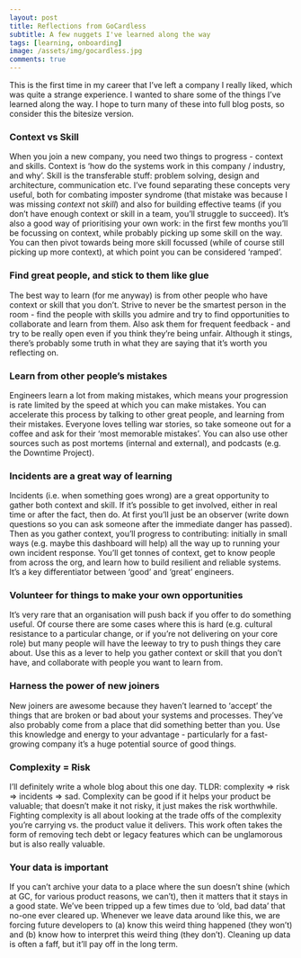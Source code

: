 ```yaml
---
layout: post
title: Reflections from GoCardless
subtitle: A few nuggets I've learned along the way
tags: [learning, onboarding]
image: /assets/img/gocardless.jpg
comments: true
---
```


This is the first time in my career that I’ve left a company I really liked, which was quite a strange experience. I wanted to share some of the things I’ve learned along the way. I hope to turn many of these into full blog posts, so consider this the bitesize version.

### Context vs Skill
When you join a new company, you need two things to progress - context and skills.
Context is ‘how do the systems work in this company / industry, and why’.
Skill is the transferable stuff: problem solving, design and architecture, communication etc.
I’ve found separating these concepts very useful, both for combating imposter syndrome
(that mistake was because I was missing *context* not *skill*) and also for building effective teams
(if you don’t have enough context or skill in a team, you’ll struggle to succeed).
It’s also a good way of prioritising your own work: in the first few months you’ll be focussing on context,
while probably picking up some skill on the way.
You can then pivot towards being more skill focussed (while of course still picking up more context),
at which point you can be considered ‘ramped’. 

### Find great people, and stick to them like glue
The best way to learn (for me anyway) is from other people who have context or skill that you don’t.
Strive to never be the smartest person in the room - find the people with skills you admire and try to
find opportunities to collaborate and learn from them.
Also ask them for frequent feedback - and try to be really open even if you think they’re being unfair.
Although it stings, there’s probably some truth in what they are saying that it’s worth you reflecting on.

### Learn from other people’s mistakes
Engineers learn a lot from making mistakes, which means your progression is rate limited by the speed at which you can make mistakes.
You can accelerate this process by talking to other great people, and learning from their mistakes.
Everyone loves telling war stories, so take someone out for a coffee and ask for their ‘most memorable mistakes’.
You can also use other sources such as post mortems (internal and external), and podcasts (e.g. the Downtime Project).

### Incidents are a great way of learning
Incidents (i.e. when something goes wrong) are a great opportunity to gather both context and skill.
If it’s possible to get involved, either in real time or after the fact, then do.
At first you’ll just be an observer (write down questions so you can ask someone after the immediate danger has passed).
Then as you gather context, you’ll progress to contributing:
initially in small ways (e.g. maybe this dashboard will help) all the way up to running your own incident response.
You’ll get tonnes of context, get to know people from across the org, and learn how to build resilient and reliable systems.
It’s a key differentiator between ‘good’ and ‘great’ engineers.

### Volunteer for things to make your own opportunities
It’s very rare that an organisation will push back if you offer to do something useful.
Of course there are some cases where this is hard (e.g. cultural resistance to a particular change,
or if you’re not delivering on your core role) but many people will have the leeway to try to push things they care about.
Use this as a lever to help you gather context or skill that you don’t have, and collaborate with people you want to learn from.

### Harness the power of new joiners
New joiners are awesome because they haven’t learned to ‘accept’ the things that are broken or bad about your systems and processes.
They’ve also probably come from a place that did something better than you.
Use this knowledge and energy to your advantage - particularly for a fast-growing company it’s a huge potential source of good things.

### Complexity = Risk
I’ll definitely write a whole blog about this one day. TLDR: complexity => risk => incidents => sad.
Complexity can be good if it helps your product be valuable; that doesn’t make it not risky, it just makes the risk worthwhile.
Fighting complexity is all about looking at the trade offs of the complexity you’re carrying vs. the product value it delivers.
This work often takes the form of removing tech debt or legacy features which can be unglamorous but is also really valuable.

### Your data is important
If you can’t archive your data to a place where the sun doesn’t shine (which at GC, for various product reasons, we can’t),
then it matters that it stays in a good state.
We’ve been tripped up a few times due to ‘old, bad data’ that no-one ever cleared up.
Whenever we leave data around like this, we are forcing future developers to
(a) know this weird thing happened (they won’t) and
(b) know how to interpret this weird thing (they don’t).
Cleaning up data is often a faff, but it’ll pay off in the long term.
